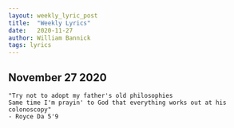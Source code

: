 ```yaml
---
layout: weekly_lyric_post
title:  "Weekly Lyrics"
date:   2020-11-27
author: William Bannick
tags: lyrics
---
```


## November 27 2020
```
"Try not to adopt my father's old philosophies
Same time I'm prayin' to God that everything works out at his colonoscopy"
- Royce Da 5'9
```
